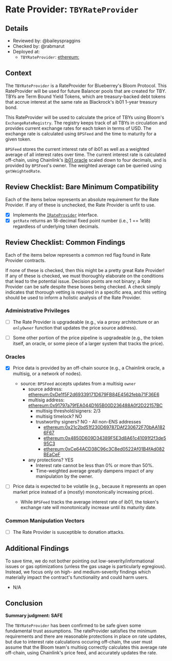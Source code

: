 # Rate Provider: `TBYRateProvider`

## Details
- Reviewed by: @baileyspraggins
- Checked by: @rabmarut
- Deployed at:
    - `TBYRateProvider`: [ethereum:]()

## Context
The `TBYRateProvider` is a RateProvider for Blueberrey's Bloom Protocol. This RateProvider will be used for future Balancer pools that are created for TBY. TBYs are Term Bound Yield Tokens, which are treasury-backed debt tokens that accrue interest at the same rate as Blackrock's ib01 1-year treasury bond.

This RateProvider will be used to calculate the price of TBYs using Bloom's `ExchangeRateRegistry`. The registry keeps track of all TBYs in circulation and provides current exchange rates for each token in terms of USD. The exchange rate is calculated using `BPSFeed` and the time to maturity for a given token.

`BPSFeed` stores the current interest rate of ib01 as well as a weighted average of all interest rates over time. The current interest rate is calculated off-chain, using Chainlink's [ib01 oracle](https://data.chain.link/ethereum/mainnet/indexes/ib01-usd) scaled down to four decimals, and is provided by `BPSFeed`'s owner. The weighted average can be queried using `getWeightedRate`.

## Review Checklist: Bare Minimum Compatibility
Each of the items below represents an absolute requirement for the Rate Provider. If any of these is unchecked, the Rate Provider is unfit to use.

- [x] Implements the [`IRateProvider`](https://github.com/balancer/balancer-v2-monorepo/blob/bc3b3fee6e13e01d2efe610ed8118fdb74dfc1f2/pkg/interfaces/contracts/pool-utils/IRateProvider.sol) interface.
- [x] `getRate` returns an 18-decimal fixed point number (i.e., 1 == 1e18) regardless of underlying token decimals.

## Review Checklist: Common Findings
Each of the items below represents a common red flag found in Rate Provider contracts.

If none of these is checked, then this might be a pretty great Rate Provider! If any of these is checked, we must thoroughly elaborate on the conditions that lead to the potential issue. Decision points are not binary; a Rate Provider can be safe despite these boxes being checked. A check simply indicates that thorough vetting is required in a specific area, and this vetting should be used to inform a holistic analysis of the Rate Provider.

### Administrative Privileges
- [ ] The Rate Provider is upgradeable (e.g., via a proxy architecture or an `onlyOwner` function that updates the price source address).

- [ ] Some other portion of the price pipeline is upgradeable (e.g., the token itself, an oracle, or some piece of a larger system that tracks the price).

### Oracles
- [x] Price data is provided by an off-chain source (e.g., a Chainlink oracle, a multisig, or a network of nodes).
    - source: `BPSFeed` accepts updates from a multisig `owner`
        - source address: [ethereum:0xDe1f5F2d69339171D679FB84E4562febb71F36E6](https://etherscan.io/address/0xDe1f5F2d69339171D679FB84E4562febb71F36E6#code)
        - multisig address: [ethereum:0x91797a79fEA044D165B00D236488A0f2D22157BC](https://etherscan.io/address/0x91797a79fEA044D165B00D236488A0f2D22157BC#code)
            - multisig threshold/signers: 2/3
            - multisig timelock? NO
            - trustworthy signers? NO - All non-ENS addresses
                - [ethereum:0x21c2bd51f230D69787DAf230672F70bAA1826F67](https://etherscan.io/address/0x21c2bd51f230D69787DAf230672F70bAA1826F67)
                - [ethereum:0x4850D609D34389F5E3d8A61c41091f2f3de595C3](https://etherscan.io/address/0x4850D609D34389F5E3d8A61c41091f2f3de595C3)
                - [ethereum:0xCe64ACD38C96c3C8ed0522Af01B4fAd082BEaCeF](https://etherscan.io/address/0xCe64ACD38C96c3C8ed0522Af01B4fAd082BEaCeF)
        - any protections? YES
            - Interest rate cannot be less than 0% or more than 50%.
            - Time-weighted average greatly dampens impact of any manipulation by the owner.

- [ ] Price data is expected to be volatile (e.g., because it represents an open market price instead of a (mostly) monotonically increasing price).
    - While `BPSFeed` tracks the average interest rate of ib01, the token's exchange rate will monotonically increase until its maturity date.
    
### Common Manipulation Vectors
- [ ] The Rate Provider is susceptible to donation attacks.

## Additional Findings
To save time, we do not bother pointing out low-severity/informational issues or gas optimizations (unless the gas usage is particularly egregious). Instead, we focus only on high- and medium-severity findings which materially impact the contract's functionality and could harm users.

- N/A

## Conclusion
**Summary judgment: SAFE**

The `TBYRateProvider` has been confirmed to be safe given some fundamental trust assumptions. The rateProvider satisfies the minimum requirements and there are reasonable protections in place on rate updates, but due to interest rate calculations occuring off-chain, the user must assume that the Bloom team's multisig correctly calculates this average rate off-chain, using Chainlink's price feed, and accurately updates the rate.

